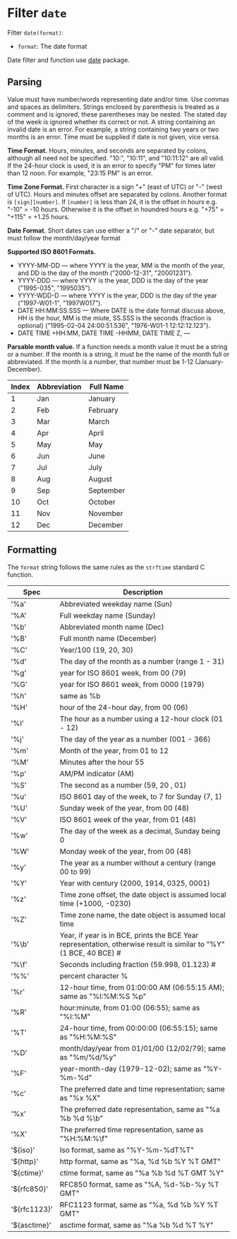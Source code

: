 Filter `date`
=============

<!-- {% raw %} -->

Filter `date(format)`:
* `format`: The date format

Date filter and function use [date](https://github.com/Tieske/date) package.

Parsing
-------

Value must have number/words representing date and/or time. 
Use commas and spaces as delimiters. 
Strings enclosed by parenthesis is treated as a comment and is ignored, these parentheses may be nested. 
The stated day of the week is ignored whether its correct or not. A string containing an invalid date is an error. 
For example, a string containing two years or two months is an error. 
Time must be supplied if date is not given, vice versa.

**Time Format.**  Hours, minutes, and seconds are separated by colons, although all need not be specified. 
"10:", "10:11", and "10:11:12" are all valid. 
If the 24-hour clock is used, it is an error to specify "PM" for times later than 12 noon. 
For example, "23:15 PM" is an error.

**Time Zone Format.**  First character is a sign "+" (east of UTC) or "-" (west of UTC). 
Hours and minutes offset are separated by colons.
Another format is `[sign][number]`. If `[number]` is less than 24, it is the offset in hours e.g. "-10" = -10 hours. 
Otherwise it is the offset in houndred hours e.g. "+75" = "+115" = +1.25 hours.

**Date Format.**  Short dates can use either a "/" or "-" date separator, but must follow the month/day/year format

**Supported ISO 8601 Formats.**

* YYYY-MM-DD — where YYYY is the year, MM is the month of the year, and DD is the day of the month ("2000-12-31", "20001231").
* YYYY-DDD — where YYYY is the year, DDD is the day of the year ("1995-035", "1995035").
* YYYY-WDD-D — where YYYY is the year, DDD is the day of the year ("1997-W01-1", "1997W017").
* DATE HH:MM:SS.SSS — Where DATE is the date format discuss above, HH is the hour, 
  MM is the miute, SS.SSS is the seconds (fraction is optional) ("1995-02-04 24:00:51.536", "1976-W01-1 12:12:12.123").
* DATE TIME +HH:MM, DATE TIME -HHMM, DATE TIME Z, — 

**Parsable month value.**
If a function needs a month value it must be a string or a number. 
If the month is a string, it must be the name of the month full or abbreviated. 
If the month is a number, that number must be 1-12 (January-December).

| Index | Abbreviation | Full Name |
|-------|--------------|-----------|
|1      | Jan          | January   |
|2      | Feb          | February  |
|3      | Mar          | March     |
|4      | Apr          | April     |
|5      | May          | May       |
|6      | Jun          | June      |
|7      | Jul          | July      |
|8      | Aug          | August    |
|9      | Sep          | September |
|10     | Oct          | October   |
|11     | Nov          | November  |
|12     | Dec          | December  |

Formatting
----------

The `format` string follows the same rules as the `strftime` standard C function.

| Spec | Description |
|------|-------------|
| '%a' | Abbreviated weekday name (Sun) |
| '%A' | Full weekday name (Sunday) |
| '%b' | Abbreviated month name (Dec) |
| '%B' | Full month name (December) |
| '%C' | Year/100 (19, 20, 30) |
| '%d' | The day of the month as a number (range 1 - 31) |
| '%g' | year for ISO 8601 week, from 00 (79) |
| '%G' | year for ISO 8601 week, from 0000 (1979) |
| '%h' | same as %b |
| '%H' | hour of the 24-hour day, from 00 (06) |
| '%I' | The hour as a number using a 12-hour clock (01 - 12) |
| '%j' | The day of the year as a number (001 - 366) |
| '%m' | Month of the year, from 01 to 12 |
| '%M' | Minutes after the hour 55 |
| '%p' | AM/PM indicator (AM) |
| '%S' | The second as a number (59, 20 , 01) |
| '%u' | ISO 8601 day of the week, to 7 for Sunday (7, 1) |
| '%U' | Sunday week of the year, from 00 (48) |
| '%V' | ISO 8601 week of the year, from 01 (48) |
| '%w' | The day of the week as a decimal, Sunday being 0 |
| '%W' | Monday week of the year, from 00 (48) |
| '%y' | The year as a number without a century (range 00 to 99) |
| '%Y' | Year with century (2000, 1914, 0325, 0001) |
| '%z' | Time zone offset, the date object is assumed local time (+1000, -0230) |
| '%Z' | Time zone name, the date object is assumed local time |
| '%\b' | Year, if year is in BCE, prints the BCE Year representation, otherwise result is similar to "%Y" (1 BCE, 40 BCE) # |
| '%\f' | Seconds including fraction (59.998, 01.123) # |
| '%%' | percent character % |
| '%r' | 12-hour time, from 01:00:00 AM (06:55:15 AM); same as "%I:%M:%S %p" |
| '%R' | hour:minute, from 01:00 (06:55); same as "%I:%M" |
| '%T' | 24-hour time, from 00:00:00 (06:55:15); same as "%H:%M:%S" |
| '%D' | month/day/year from 01/01/00 (12/02/79); same as "%m/%d/%y" |
| '%F' | year-month-day (1979-12-02); same as "%Y-%m-%d" |
| '%c' | The preferred date and time representation; same as "%x %X" |
| '%x' | The preferred date representation, same as "%a %b %d %\b" |
| '%X' | The preferred time representation, same as "%H:%M:%\f" |
| '${iso}'     | Iso format, same as "%Y-%m-%dT%T" |
| '${http}'    | http format, same as "%a, %d %b %Y %T GMT" |
| '${ctime}'   |ctime format, same as "%a %b %d %T GMT %Y" |
| '${rfc850}'  | RFC850 format, same as "%A, %d-%b-%y %T GMT" |
| '${rfc1123}' | RFC1123 format, same as "%a, %d %b %Y %T GMT" |
| '${asctime}' | asctime format, same as "%a %b %d %T %Y" |

<!-- {% endraw %} -->